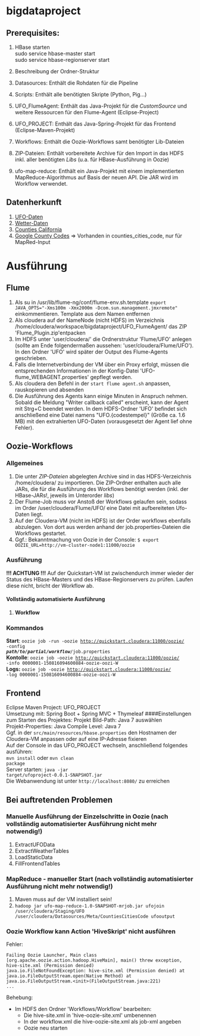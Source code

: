 # bigdataproject
## Prerequisites:

1. HBase starten<br>
  sudo service hbase-master start<br>
  sudo service hbase-regionserver start<br>

2. Beschreibung der Ordner-Struktur <br>
  1. Datasources: Enthält die Rohdaten für die Pipeline <br>
  2. Scripts: Enthält alle benötigten Skripte (Python, Pig...) <br>
  3. UFO_FlumeAgent: Enthält das Java-Projekt für die *CustomSource* und weitere Ressourcen für den Flume-Agent (Eclipse-Project)<br>
  4. UFO_PROJECT: Enthält das Java-Spring-Projekt für das Frontend (Eclipse-Maven-Projekt)<br>
  5. Workflows: Enthält die Oozie-Workflows samt benötigter Lib-Dateien <br>
  6. ZIP-Dateien: Enthält vorbereitete Archive für den Import in das HDFS inkl. aller benötigten *Libs* (u.a. für HBase-Ausführung in Oozie)<br>
  7. ufo-map-reduce: Enthält ein Java-Projekt mit einem implementierten MapReduce-Algorithmus auf Basis der neuen API. Die JAR wird im Workflow verwendet.


## Datenherkunft
1. [UFO-Daten](http://www.nuforc.org/webreports.html) 
2. [Wetter-Daten](http://www.ipm.ucdavis.edu/WEATHER/index.html)
3. [Counties California](http://www.counties.org/cities-within-each-county)
4. [Google County Codes](https://www.google.com/fusiontables/DataSource?docid=196LqydLhOq1Wl9612hNhcGoh4vUmRjTaiFvDhA#rows:id=1) => Vorhanden in counties_cities_code, nur für MapRed-Input

# Ausführung
## Flume
1. Als su in /usr/lib/flume-ng/conf/flume-env.sh.template <code>export JAVA_OPTS="-Xms100m -Xmx2000m -Dcom.sun.management.jmxremote"
</code> einkommentieren. Template aus dem Namen entfernen
2. Als cloudera auf der NameNode (nicht HDFS) im Verzeichnis /home/cloudera/workspace/bigdataproject/UFO_FlumeAgent/ das ZIP 'Flume_Plugin.zip'entpacken
3. Im HDFS unter 'user/cloudera/' die Ordnerstruktur 'Flume/UFO' anlegen (sollte am Ende folgendermaßen aussehen: 'user/cloudera/Flume/UFO'). In den Ordner 'UFO' wird später der Output des Flume-Agents geschrieben.
4. Falls die Internetverbindung der VM über ein Proxy erfolgt, müssen die entsprechenden Informationen in der Konfig-Datei 'UFO-flume_WEBAGENT.properties' gepflegt werden.
5. Als cloudera den Befehl in der <code>start flume agent.sh</code> anpassen, rauskopieren und absenden
6. Die Ausführung des Agents kann einige Minuten in Anspruch nehmen. Sobald die Meldung "Writer callback called" erscheint, kann der Agent mit Strg+C beendet werden. In dem HDFS-Ordner 'UFO' befindet sich anschließend eine Datei namens "UFO.{codestempel}" (Größe ca. 1.6 MB) mit den extrahierten UFO-Daten (vorausgesetzt der Agent lief ohne Fehler).

## Oozie-Workflows
### Allgemeines
1. Die unter *ZIP-Dateien* abgelegten Archive sind in das HDFS-Verzeichnis /home/cloudera/ zu importieren. Die ZIP-Ordner enthalten auch alle JARs, die für die Ausführung des Workflows benötigt werden (inkl. der HBase-JARs!, jeweils im Unterorder *libs*)
2. Der Flume-Job muss vor Anstoß der Workflows gelaufen sein, sodass im Order /user/cloudera/Flume/UFO/ eine Datei mit aufbereiteten Ufo-Daten liegt.
3. Auf der Cloudera-VM (nicht im HDFS) ist der Order workflows ebenfalls abzulegen. Von dort aus werden anhand der job.properties-Dateien die Workflows gestartet. <br>
4. Ggf.: Bekanntmachung von Oozie in der Console: <code>$ export OOZIE_URL=http://vm-cluster-node1:11000/oozie</code>

### Ausführung
**!!! ACHTUNG !!!** 
Auf der Quickstart-VM ist zwischendurch immer wieder der Status des HBase-Masters und des HBase-Regionservers zu prüfen. Laufen diese nicht, bricht der Workflow ab.

#### Vollständig automatisierte Ausführung
1. **Workflow** 

### Kommandos
**Start**: <code>oozie job -run -oozie http://quickstart.cloudera:11000/oozie/ -config ***path/to/partial/workflow***/job.properties</code> <br>
**Kontolle**: <code>oozie job -oozie http://quickstart.cloudera:11000/oozie/ -info 0000001-150816094600884-oozie-oozi-W</code> <br>
**Logs:** <code>oozie job -oozie http://quickstart.cloudera:11000/oozie/ -log 0000001-150816094600884-oozie-oozi-W</code> <br>

## Frontend
Eclipse Maven Project: UFO_PROJECT<br>
Umsetzung mit: Spring Boot + Spring MVC + Thymeleaf
####Einstellungen zum Starten des Projektes:
Projekt Bild-Path: Java 7 auswählen<br>
Projekt-Properties: Java Compile Level: Java 7<br>
Ggf. in der <code>src/main/resources/hbase.properties</code> den Hostnamen der Cloudera-VM anpassen oder auf eine IP-Adresse fixieren <br>
Auf der Console in das UFO_PROJECT wechseln, anschließend folgendes ausführen:<br>
<code>mvn install</code> oder <code>mvn clean package</code><br>
Server starten: <code>java -jar target/ufoproject-0.0.1-SNAPSHOT.jar</code><br>
Die Webanwendung ist unter <code>http://localhost:8080/</code> zu erreichen

## Bei auftretenden Problemen
### Manuelle Ausführung der Einzelschritte in Oozie (**nach vollständig automatisierter Ausführung nicht mehr notwendig!**)
1. ExtractUFOData
2. ExtractWeatherTables
3. LoadStaticData
4. FillFrontendTables

### MapReduce - manueller Start (**nach vollständig automatisierter Ausführung nicht mehr notwendig!**)
1. Maven muss auf der VM installiert sein!
2. <code>hadoop jar ufo-map-reduce-1.0-SNAPSHOT-mrjob.jar ufojoin /user/cloudera/Staging/UFO /user/cloudera/Datasources/Meta/CountiesCitiesCode ufooutput</code>

### Oozie Workflow kann Action 'HiveSkript' nicht ausführen
Fehler: 
```
Failing Oozie Launcher, Main class [org.apache.oozie.action.hadoop.HiveMain], main() threw exception, hive-site.xml (Permission denied)     
java.io.FileNotFoundException: hive-site.xml (Permission denied) at java.io.FileOutputStream.open(Native Method) at  
java.io.FileOutputStream.<init>(FileOutputStream.java:221) 
...
```
Behebung:   
- Im HDFS den Ordner 'Workflows/Workflow' bearbeiten:
  - Die hive-site.xml in 'hive-oozie-site.xml' umbenennen
  - In der workflow.xml die hive-oozie-site.xml als job-xml angeben
  - Oozie neu starten

